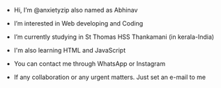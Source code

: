 -   Hi, I’m @anxietyzip
    also named as Abhinav
    
-   I’m interested in Web developing and       Coding

-   I’m currently studying in St Thomas        HSS Thankamani (in kerala-India)
   
-   I'm also learning HTML and JavaScript
  
- You can contact me through WhatsApp or     Instagram

- If any collaboration or any urgent         matters. Just set an e-mail to me

<!---
anxietyzip/anxietyzip is a ✨ special ✨ repository because its `README.md` (this file) appears on your GitHub profile.
You can click the Preview link to take a look at your changes.
